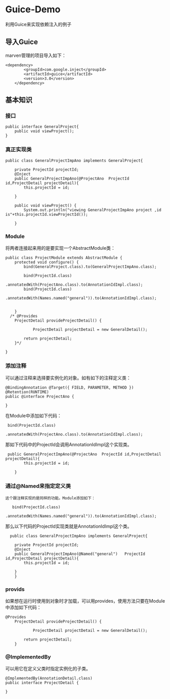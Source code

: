 # Guice-Demo
利用Guice来实现依赖注入的例子
## 导入Guice
marven管理的项目导入如下：
```
<dependency>
        <groupId>com.google.inject</groupId>
        <artifactId>guice</artifactId>
        <version>3.0</version>
    </dependency>
```
## 基本知识
### 接口
```
public interface GeneralProject{
    public void viewProject();
}
```
### 真正实现类
```
public class GeneralProjectImpAno implements GeneralProject{

    private ProjectId projectId;
    @Inject
    public GeneralProjectImpAno(@ProjectAno  ProjectId id,ProjectDetail projectDetail){
        this.projectId = id;

    }

    public void viewProject() {
        System.out.println("viewing GeneralProjectImpAno project ,id is"+this.projectId.viewProjectId());

    }
```
### Module
将两者连接起来用的是要实现一个AbstractModule类：
```
public class ProjectModule extends AbstractModule {
    protected void configure() {
        bind(GeneralProject.class).to(GeneralProjectImpAno.class);

        bind(ProjectId.class)
                .annotatedWith(ProjectAno.class).to(AnnotationIdImpl.class);
        bind(ProjectId.class)
                .annotatedWith(Names.named("general")).to(AnnotationIdImpl.class);


    }
  /* @Provides
    ProjectDetail provideProjectDetail() {

            ProjectDetail projectDetail = new GeneralDetail();

        return projectDetail;
    }*/

}
```
### 添加注释
可以通过注释来选择要实例化的对象。如有如下的注释定义类：
```
@BindingAnnotation @Target({ FIELD, PARAMETER, METHOD }) @Retention(RUNTIME)
public @interface ProjectAno {

}
```
在Module中添加如下代码：
```
 bind(ProjectId.class)
                .annotatedWith(ProjectAno.class).to(AnnotationIdImpl.class);
```
那如下代码中的ProjectId会调用AnnotationIdImpl这个实现类。
```
 public GeneralProjectImpAno(@ProjectAno  ProjectId id,ProjectDetail projectDetail){
        this.projectId = id;

    }
```
### 通过@Named来指定定义类
    这个跟注释实现的是同样的功能。Module添加如下：
```
   bind(ProjectId.class)
                .annotatedWith(Names.named("general")).to(AnnotationIdImpl.class);
```
  那么以下代码的ProjectId实现类就是AnnotationIdImpl这个类。
```
  public class GeneralProjectImpAno implements GeneralProject{

    private ProjectId projectId;
    @Inject
    public GeneralProjectImpAno(@Named("general")   ProjectId id,ProjectDetail projectDetail){
        this.projectId = id;

    }
    }
```

### provids
如果想在运行时使用到对象时才加载，可以用provides，使用方法只要在Module中添加如下代码：
```
@Provides
    ProjectDetail provideProjectDetail() {

            ProjectDetail projectDetail = new GeneralDetail();

        return projectDetail;
    }
   ```
### @ImplementedBy
可以用它在定义父类时指定实例化的子类。
```
@ImplementedBy(AnnotationDetail.class)
public interface ProjectDetail {

}
```
